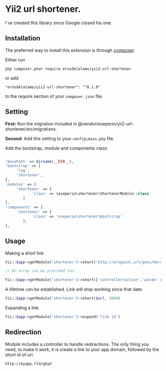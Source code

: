 # Yii2 url shortener.

I´ve created this library since Google closed his one.


## Installation

The preferred way to install this extension is through [composer](http://getcomposer.org/download/).

Either run

```
php composer.phar require erosdelalamo/yii2-url-shortener
```

or add

```
"erosdelalamo/yii2-url-shortener": "^0.1.0"
```

to the require section of your `composer.json` file.


## Setting

**First:** Run the migration included in @vendor/eseperio/yii2-url-shortener/src/migrations.

**Second:** Add this setting to your `config\main.php` file.

Add the bootstrap, module and components class:
```php

'basePath' => dirname(__DIR__),
'bootstrap' => [
     'log',
     'shortener',
],
'modules' => [
     'shortener' => [
            'class' => \eseperio\shortener\ShortenerModule::class
        ]
],
'components' => [
     'shortener' => [
            'class' => 'eseperio\shortener\Bootstrap'
        ],
],
```

## Usage


Making a short link

```php
Yii::$app->getModule('shortener')->short('http://original.url/goes/here')

// An array can be provided too.

Yii::$app->getModule('shortener')->short(['controller/action','param' => 'value'])
```

A lifetime can be established. Link will stop working since that date.

```php
Yii::$app->getModule('shortener')->short($url, 3600)
```

Expanding a link

```php
Yii::$app->getModule('shortener')->expand('link id')
```

## Redirection
Module includes a controller to handle redirections. The only thing you need, to make it work, it is create a link to your app domain, followed by the short id of url.

`http://myapp.tld/gGyU`
